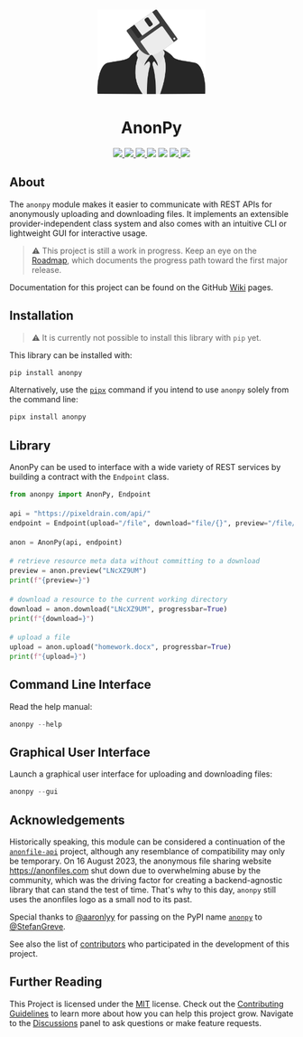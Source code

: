 <div align="center">
  <a href="https://github.com/advanced-systems/anonpy" title="Project Logo">
    <img height="150" style="margin-top:15px" src="https://raw.githubusercontent.com/advanced-systems/anonpy/master/logo.svg">
  </a>
  <h1>AnonPy</h1>
  <div>
    <a href="https://github.com/Advanced-Systems/anonpy/actions/workflows/python-build-test.yml" target="_blank" title="Python Build Test">
        <img src="https://github.com/Advanced-Systems/anonpy/actions/workflows/python-build-test.yml/badge.svg">
    </a>
    <a href="https://github.com/Advanced-Systems/anonpy/actions/workflows/codeql.yml" target="_blank" title="Code QL">
        <img src="https://github.com/Advanced-Systems/anonpy/actions/workflows/codeql.yml/badge.svg">
    </a>
    <a href="https://codecov.io/gh/Advanced-Systems/anonpy" target="_blank" title="Code Coverage">
        <img src="https://codecov.io/gh/Advanced-Systems/anonpy/graph/badge.svg?token=64NLA38DP4">
    </a>
    <a title="Downloads per Month">
        <img src="https://img.shields.io/pypi/dm/anonpy">
    </a>
    <a title="Supported Python Versions">
        <img src="https://img.shields.io/pypi/pyversions/anonpy">
    </a>
    <a href="https://github.com/Advanced-Systems/anonpy" title="Release Version">
        <img src="https://img.shields.io/pypi/v/anonpy?color=blue&label=Release">
    </a>
    <a href="https://github.com/Advanced-Systems/anonpy/blob/master/LICENSE" target="_blank" title="License">
        <img src="https://img.shields.io/badge/License-MIT-blue.svg">
    </a>
  </div>
</div>

## About

The `anonpy` module makes it easier to communicate with REST APIs for anonymously
uploading and downloading files. It implements an extensible provider-independent
class system and also comes with an intuitive CLI or lightweight GUI for interactive
usage.

> ⚠ This project is still a work in progress. Keep an eye on the
> [Roadmap](https://github.com/Advanced-Systems/anonpy/milestone/1),
> which documents the progress path toward the first major release.

Documentation for this project can be found on the GitHub
[Wiki](https://github.com/Advanced-Systems/anonpy/wiki)
pages.

## Installation

> ⚠ It is currently not possible to install this library with `pip` yet.

This library can be installed with:

```powershell
pip install anonpy
```

Alternatively, use the [`pipx`](https://pypa.github.io/pipx/) command if you
intend to use `anonpy` solely from the command line:

```powershell
pipx install anonpy
```

## Library

AnonPy can be used to interface with a wide variety of REST services by
building a contract with the `Endpoint` class.

```python
from anonpy import AnonPy, Endpoint

api = "https://pixeldrain.com/api/"
endpoint = Endpoint(upload="/file", download="file/{}", preview="/file/{}/info")

anon = AnonPy(api, endpoint)

# retrieve resource meta data without committing to a download
preview = anon.preview("LNcXZ9UM")
print(f"{preview=}")

# download a resource to the current working directory
download = anon.download("LNcXZ9UM", progressbar=True)
print(f"{download=}")

# upload a file
upload = anon.upload("homework.docx", progressbar=True)
print(f"{upload=}")
```

## Command Line Interface

Read the help manual:

```powershell
anonpy --help
```

## Graphical User Interface

Launch a graphical user interface for uploading and downloading files:

```powershell
anonpy --gui
```

## Acknowledgements

Historically speaking, this module can be considered a continuation of the
[`anonfile-api`](https://github.com/nstrydom2/anonfile-api/) project, although
any resemblance of compatibility may only be temporary. On 16 August 2023, the
anonymous file sharing website <https://anonfiles.com> shut down due to overwhelming
abuse by the community, which was the driving factor for creating a backend-agnostic
library that can stand the test of time. That's why to this day, `anonpy` still
uses the anonfiles logo as a small nod to its past.

Special thanks to [@aaronlyy](https://github.com/aaronlyy) for passing on the
PyPI name [`anonpy`](https://pypi.org/project/anonpy/) to [@StefanGreve](https://github.com/aaronlyy).

See also the list of
[contributors](https://github.com/Advanced-Systems/anonpy/contributors)
who participated in the development of this project.

## Further Reading

This Project is licensed under the
[MIT](https://github.com/Advanced-Systems/anonpy/blob/master/LICENSE)
license.
Check out the
[Contributing Guidelines](https://github.com/Advanced-Systems/anonpy/blob/master/CONTRIBUTING.md)
to learn more about how you can help this project grow.
Navigate to the
[Discussions](https://github.com/Advanced-Systems/anonpy/discussions)
panel to ask questions or make feature requests.
